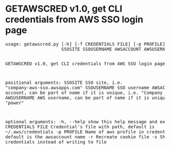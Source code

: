 # GETAWSCRED v1.0, get CLI credentials from AWS SSO login page

<div class="highlight highlight-source-shell"><pre>
usage: getawscred.py [-h] [-f CREDENTIALS FILE] [-p PROFILE] [-r] [-s]
                     SSOSITE SSOUSERNAME AWSACCOUNT AWSUSERNAME

GETAWSCRED v1.0, get CLI credentials from AWS SSO login page

positional arguments:
  SSOSITE              SSO site, i.e. "company-aws-sso.awsapps.com"
  SSOUSERNAME          SSO username
  AWSACCOUNT           AWS account, can be part of name if it is unique, i.e. "Company Infra"
  AWSUSERNAME          AWS username, can be part of name if it is unique, i.e. "power"

optional arguments:
  -h, --help           show this help message and exit
  -f CREDENTIALS FILE  Credential's file with path, default is
                       ~/.aws/credentials
  -p PROFILE           Name of aws profile in credential's file, default is
                       the awsaccount name
  -r                   Recreate cookie file
  -s                   Show credentials instead of writing to file
</pre></div>
